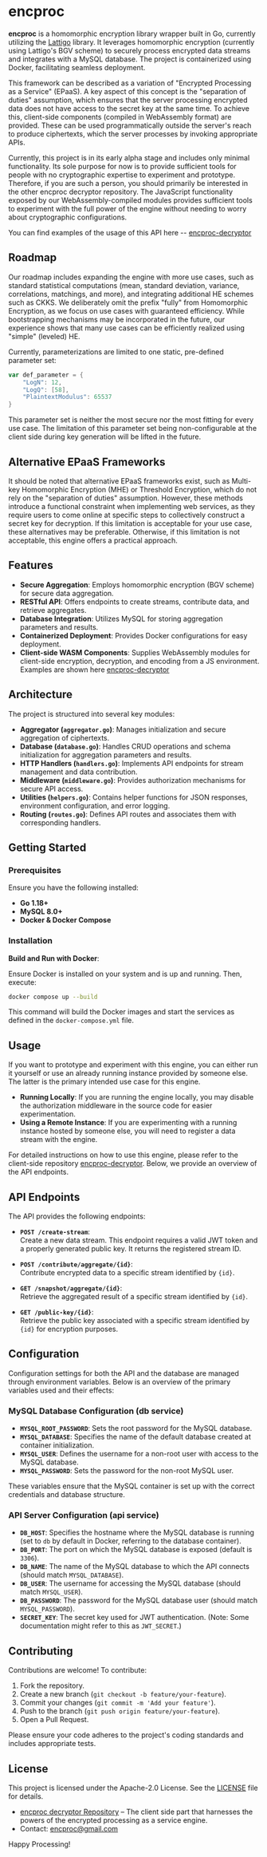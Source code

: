 # encproc

**encproc** is a homomorphic encryption library wrapper built in Go, currently utilizing the [Lattigo](https://github.com/tuneinsight/lattigo) library. It leverages homomorphic encryption (currently using Lattigo's BGV scheme) to securely process encrypted data streams and integrates with a MySQL database. The project is containerized using Docker, facilitating seamless deployment.

This framework can be described as a variation of "Encrypted Processing as a Service" (EPaaS). A key aspect of this concept is the "separation of duties" assumption, which ensures that the server processing encrypted data does not have access to the secret key at the same time. To achieve this, client-side components (compiled in WebAssembly format) are provided. These can be used programmatically outside the server's reach to produce ciphertexts, which the server processes by invoking appropriate APIs.

Currently, this project is in its early alpha stage and includes only minimal functionality. Its sole purpose for now is to provide sufficient tools for people with no cryptographic expertise to experiment and prototype. Therefore, if you are such a person, you should primarily be interested in the other encproc decryptor repository. The JavaScript functionality exposed by our WebAssembly-compiled modules provides sufficient tools to experiment with the full power of the engine without needing to worry about cryptographic configurations.

You can find examples of the usage of this API here -- [encproc-decryptor](https://github.com/collapsinghierarchy/encproc-decryptor)

## Roadmap

Our roadmap includes expanding the engine with more use cases, such as standard statistical computations (mean, standard deviation, variance, correlations, matchings, and more), and integrating additional HE schemes such as CKKS. We deliberately omit the prefix "fully" from Homomorphic Encryption, as we focus on use cases with guaranteed efficiency. While bootstrapping mechanisms may be incorporated in the future, our experience shows that many use cases can be efficiently realized using "simple" (leveled) HE.

Currently, parameterizations are limited to one static, pre-defined parameter set:

```go
var def_parameter = {
    "LogN": 12,
    "LogQ": [58],
    "PlaintextModulus": 65537
}
```
This parameter set is neither the most secure nor the most fitting for every use case. The limitation of this parameter set being non-configurable at the client side during key generation will be lifted in the future.

## Alternative EPaaS Frameworks

It should be noted that alternative EPaaS frameworks exist, such as Multi-key Homomorphic Encryption (MHE) or Threshold Encryption, which do not rely on the "separation of duties" assumption. However, these methods introduce a functional constraint when implementing web services, as they require users to come online at specific steps to collectively construct a secret key for decryption. If this limitation is acceptable for your use case, these alternatives may be preferable. Otherwise, if this limitation is not acceptable, this engine offers a practical approach.

## Features

- **Secure Aggregation**: Employs homomorphic encryption (BGV scheme) for secure data aggregation.
- **RESTful API**: Offers endpoints to create streams, contribute data, and retrieve aggregates.
- **Database Integration**: Utilizes MySQL for storing aggregation parameters and results.
- **Containerized Deployment**: Provides Docker configurations for easy deployment.
- **Client-side WASM Components**: Supplies WebAssembly modules for client-side encryption, decryption, and encoding from a JS environment. Examples are shown here [encproc-decryptor](https://github.com/collapsinghierarchy/encproc-decryptor)

## Architecture

The project is structured into several key modules:

- **Aggregator (`aggregator.go`)**: Manages initialization and secure aggregation of ciphertexts.
- **Database (`database.go`)**: Handles CRUD operations and schema initialization for aggregation parameters and results.
- **HTTP Handlers (`handlers.go`)**: Implements API endpoints for stream management and data contribution.
- **Middleware (`middleware.go`)**: Provides authorization mechanisms for secure API access.
- **Utilities (`helpers.go`)**: Contains helper functions for JSON responses, environment configuration, and error logging.
- **Routing (`routes.go`)**: Defines API routes and associates them with corresponding handlers.

## Getting Started

### Prerequisites

Ensure you have the following installed:

- **Go 1.18+**
- **MySQL 8.0+**
- **Docker & Docker Compose**

### Installation

**Build and Run with Docker**:

   Ensure Docker is installed on your system and is up and running. Then, execute:

   ```bash
   docker compose up --build
   ```

   This command will build the Docker images and start the services as defined in the `docker-compose.yml` file.

## Usage

If you want to prototype and experiment with this engine, you can either run it yourself or use an already running instance provided by someone else. The latter is the primary intended use case for this engine.

- **Running Locally**: If you are running the engine locally, you may disable the authorization middleware in the source code for easier experimentation.
- **Using a Remote Instance**: If you are experimenting with a running instance hosted by someone else, you will need to register a data stream with the engine.

For detailed instructions on how to use this engine, please refer to the client-side repository [encproc-decryptor](https://github.com/collapsinghierarchy/encproc-decryptor). Below, we provide an overview of the API endpoints.

## API Endpoints

The API provides the following endpoints:

- **`POST /create-stream`**:  
  Create a new data stream. This endpoint requires a valid JWT token and a properly generated public key. It returns the registered stream ID.

- **`POST /contribute/aggregate/{id}`**:  
  Contribute encrypted data to a specific stream identified by `{id}`.

- **`GET /snapshot/aggregate/{id}`**:  
  Retrieve the aggregated result of a specific stream identified by `{id}`.

- **`GET /public-key/{id}`**:  
  Retrieve the public key associated with a specific stream identified by `{id}` for encryption purposes.

## Configuration

Configuration settings for both the API and the database are managed through environment variables. Below is an overview of the primary variables used and their effects:

### MySQL Database Configuration (db service)
- **`MYSQL_ROOT_PASSWORD`**: Sets the root password for the MySQL database.
- **`MYSQL_DATABASE`**: Specifies the name of the default database created at container initialization.
- **`MYSQL_USER`**: Defines the username for a non-root user with access to the MySQL database.
- **`MYSQL_PASSWORD`**: Sets the password for the non-root MySQL user.

These variables ensure that the MySQL container is set up with the correct credentials and database structure.

### API Server Configuration (api service)
- **`DB_HOST`**: Specifies the hostname where the MySQL database is running (set to `db` by default in Docker, referring to the database container).
- **`DB_PORT`**: The port on which the MySQL database is exposed (default is `3306`).
- **`DB_NAME`**: The name of the MySQL database to which the API connects (should match `MYSQL_DATABASE`).
- **`DB_USER`**: The username for accessing the MySQL database (should match `MYSQL_USER`).
- **`DB_PASSWORD`**: The password for the MySQL database user (should match `MYSQL_PASSWORD`).
- **`SECRET_KEY`**: The secret key used for JWT authentication. (Note: Some documentation might refer to this as `JWT_SECRET`.)

## Contributing

Contributions are welcome! To contribute:

1. Fork the repository.
2. Create a new branch (`git checkout -b feature/your-feature`).
3. Commit your changes (`git commit -m 'Add your feature'`).
4. Push to the branch (`git push origin feature/your-feature`).
5. Open a Pull Request.

Please ensure your code adheres to the project's coding standards and includes appropriate tests.

## License

This project is licensed under the Apache-2.0 License. See the [LICENSE](LICENSE) file for details.

- [encproc decryptor Repository](https://github.com/collapsinghierarchy/encproc-decryptor) – The client side part that harnesses the powers of the encrypted processing as a service engine.
- Contact: encproc@gmail.com

Happy Processing!
